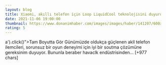 ```yaml
--- 
layout: blog
title: Xiaomi, akıllı telefon için Loop LiquidCool teknolojisini duyurdu
date: 2021-11-06 19:00:00
thumbnail: https://www.donanimhaber.com/images/images/haber/141207/600x338xiaomi-akilli-telefonlar-icin-yeni-teknolojisini-duyurdu.jpg
rating: 5
---
```

a').click()"&gt;Tam Boyutta Gör
Günümüzde oldukça güçlenen akll telefon ilemcileri, sorunsuz bir oyun deneyimi için iyi bir soutma çözümüne gereksinim duyuyor. Bununla beraber havaclk endüstrisinden… [+977 chars]